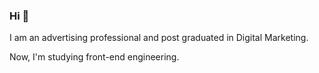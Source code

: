 ### Hi 👋

I am an advertising professional and post graduated in Digital Marketing.

Now, I'm studying front-end engineering.


